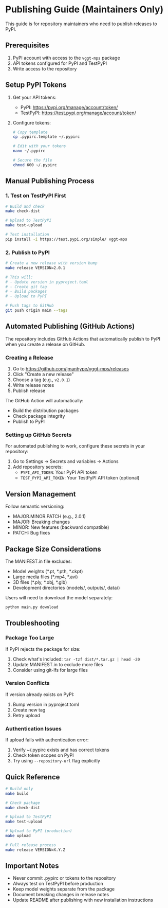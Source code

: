 # Publishing Guide (Maintainers Only)

This guide is for repository maintainers who need to publish releases to PyPI.

## Prerequisites

1. PyPI account with access to the `vggt-mps` package
2. API tokens configured for PyPI and TestPyPI
3. Write access to the repository

## Setup PyPI Tokens

1. Get your API tokens:
   - PyPI: https://pypi.org/manage/account/token/
   - TestPyPI: https://test.pypi.org/manage/account/token/

2. Configure tokens:
   ```bash
   # Copy template
   cp .pypirc.template ~/.pypirc

   # Edit with your tokens
   nano ~/.pypirc

   # Secure the file
   chmod 600 ~/.pypirc
   ```

## Manual Publishing Process

### 1. Test on TestPyPI First

```bash
# Build and check
make check-dist

# Upload to TestPyPI
make test-upload

# Test installation
pip install -i https://test.pypi.org/simple/ vggt-mps
```

### 2. Publish to PyPI

```bash
# Create a new release with version bump
make release VERSION=2.0.1

# This will:
# - Update version in pyproject.toml
# - Create git tag
# - Build packages
# - Upload to PyPI

# Push tags to GitHub
git push origin main --tags
```

## Automated Publishing (GitHub Actions)

The repository includes GitHub Actions that automatically publish to PyPI when you create a release on GitHub.

### Creating a Release

1. Go to https://github.com/jmanhype/vggt-mps/releases
2. Click "Create a new release"
3. Choose a tag (e.g., `v2.0.1`)
4. Write release notes
5. Publish release

The GitHub Action will automatically:
- Build the distribution packages
- Check package integrity
- Publish to PyPI

### Setting up GitHub Secrets

For automated publishing to work, configure these secrets in your repository:

1. Go to Settings → Secrets and variables → Actions
2. Add repository secrets:
   - `PYPI_API_TOKEN`: Your PyPI API token
   - `TEST_PYPI_API_TOKEN`: Your TestPyPI API token (optional)

## Version Management

Follow semantic versioning:
- MAJOR.MINOR.PATCH (e.g., 2.0.1)
- MAJOR: Breaking changes
- MINOR: New features (backward compatible)
- PATCH: Bug fixes

## Package Size Considerations

The MANIFEST.in file excludes:
- Model weights (*.pt, *.pth, *.ckpt)
- Large media files (*.mp4, *.avi)
- 3D files (*.ply, *.obj, *.glb)
- Development directories (models/, outputs/, data/)

Users will need to download the model separately:
```python
python main.py download
```

## Troubleshooting

### Package Too Large

If PyPI rejects the package for size:
1. Check what's included: `tar -tzf dist/*.tar.gz | head -20`
2. Update MANIFEST.in to exclude more files
3. Consider using git-lfs for large files

### Version Conflicts

If version already exists on PyPI:
1. Bump version in pyproject.toml
2. Create new tag
3. Retry upload

### Authentication Issues

If upload fails with authentication error:
1. Verify ~/.pypirc exists and has correct tokens
2. Check token scopes on PyPI
3. Try using `--repository-url` flag explicitly

## Quick Reference

```bash
# Build only
make build

# Check package
make check-dist

# Upload to TestPyPI
make test-upload

# Upload to PyPI (production)
make upload

# Full release process
make release VERSION=X.Y.Z
```

## Important Notes

- Never commit .pypirc or tokens to the repository
- Always test on TestPyPI before production
- Keep model weights separate from the package
- Document breaking changes in release notes
- Update README after publishing with new installation instructions